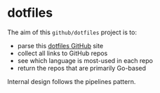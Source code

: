 # dotfiles

The aim of this `github/dotfiles` project is to:

- parse this [dotfiles GitHub](https://dotfiles.github.io) site
- collect all links to GitHub repos
- see which language is most-used in each repo
- return the repos that are primarily Go-based

Internal design follows the pipelines pattern.
